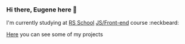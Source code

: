 ### Hi there, Eugene here 👋
I'm currently studying at [RS School](https://rs.school) [JS/Front-end](https://rs.school/js/) course  :neckbeard:  

[Here](https://rolling-scopes-school.github.io/eugenemp-JSFE2021Q1) you can see some of my projects


<!--
**eugenemp/eugenemp** is a ✨ _special_ ✨ repository because its `README.md` (this file) appears on your GitHub profile.

Here are some ideas to get you started:

- 🔭 I’m currently working on ...
- 🌱 I’m currently learning ...
- 👯 I’m looking to collaborate on ...
- 🤔 I’m looking for help with ...
- 💬 Ask me about ...
- 📫 How to reach me: ...
- 😄 Pronouns: ...
- ⚡ Fun fact: ...
-->
